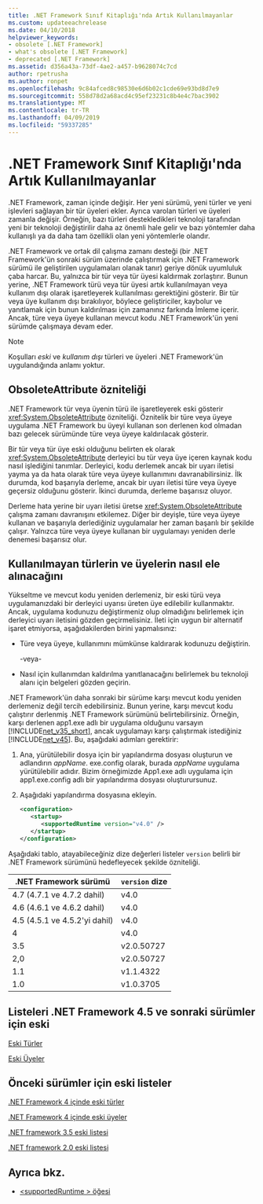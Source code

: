 ```yaml
---
title: .NET Framework Sınıf Kitaplığı'nda Artık Kullanılmayanlar
ms.custom: updateeachrelease
ms.date: 04/10/2018
helpviewer_keywords:
- obsolete [.NET Framework]
- what's obsolete [.NET Framework]
- deprecated [.NET Framework]
ms.assetid: d356a43a-73df-4ae2-a457-b9628074c7cd
author: rpetrusha
ms.author: ronpet
ms.openlocfilehash: 9c84afced8c98530e6d6b02c1cde69e93bd8d7e9
ms.sourcegitcommit: 558d78d2a68acd4c95ef23231c8b4e4c7bac3902
ms.translationtype: MT
ms.contentlocale: tr-TR
ms.lasthandoff: 04/09/2019
ms.locfileid: "59337285"
---
```

# <a name="whats-obsolete-in-the-net-framework-class-library"></a>.NET Framework Sınıf Kitaplığı'nda Artık Kullanılmayanlar
.NET Framework, zaman içinde değişir. Her yeni sürümü, yeni türler ve yeni işlevleri sağlayan bir tür üyeleri ekler. Ayrıca varolan türleri ve üyeleri zamanla değişir. Örneğin, bazı türleri destekledikleri teknoloji tarafından yeni bir teknoloji değiştirilir daha az önemli hale gelir ve bazı yöntemler daha kullanışlı ya da daha tam özellikli olan yeni yöntemlerle olandır.  
  
 .NET Framework ve ortak dil çalışma zamanı desteği (bir .NET Framework'ün sonraki sürüm üzerinde çalıştırmak için .NET Framework sürümü ile geliştirilen uygulamaları olanak tanır) geriye dönük uyumluluk çaba harcar. Bu, yalnızca bir tür veya tür üyesi kaldırmak zorlaştırır. Bunun yerine, .NET Framework türü veya tür üyesi artık kullanılmayan veya kullanım dışı olarak işaretleyerek kullanılması gerektiğini gösterir. Bir tür veya üye kullanım dışı bırakılıyor, böylece geliştiriciler, kaybolur ve yanıtlamak için bunun kaldırılması için zamanınız farkında İmleme içerir. Ancak, türe veya üyeye kullanan mevcut kodu .NET Framework'ün yeni sürümde çalışmaya devam eder.  
  
> [!NOTE]
>  Koşulları *eski* ve *kullanım dışı* türleri ve üyeleri .NET Framework'ün uygulandığında anlamı yoktur.  
  
## <a name="the-obsoleteattribute-attribute"></a>ObsoleteAttribute özniteliği  
 .NET Framework tür veya üyenin türü ile işaretleyerek eski gösterir <xref:System.ObsoleteAttribute> özniteliği. Öznitelik bir türe veya üyeye uygulama .NET Framework bu üyeyi kullanan son derlenen kod olmadan bazı gelecek sürümünde türe veya üyeye kaldırılacak gösterir.  
  
 Bir tür veya tür üye eski olduğunu belirten ek olarak <xref:System.ObsoleteAttribute> derleyici bu tür veya üye içeren kaynak kodu nasıl işlediğini tanımlar. Derleyici, kodu derlemek ancak bir uyarı iletisi yayma ya da hata olarak türe veya üyeye kullanımını davranabilirsiniz. İlk durumda, kod başarıyla derleme, ancak bir uyarı iletisi türe veya üyeye geçersiz olduğunu gösterir. İkinci durumda, derleme başarısız oluyor.  
  
 Derleme hata yerine bir uyarı iletisi üretse <xref:System.ObsoleteAttribute> çalışma zamanı davranışını etkilemez. Diğer bir deyişle, türe veya üyeye kullanan ve başarıyla derlediğiniz uygulamalar her zaman başarılı bir şekilde çalışır. Yalnızca türe veya üyeye kullanan bir uygulamayı yeniden derle denemesi başarısız olur.  
  
## <a name="how-to-handle-obsolete-types-and-members"></a>Kullanılmayan türlerin ve üyelerin nasıl ele alınacağını  
 Yükseltme ve mevcut kodu yeniden derlemeniz, bir eski türü veya uygulamanızdaki bir derleyici uyarısı üreten üye edilebilir kullanmaktır. Ancak, uygulama kodunuzu değiştirmeniz olup olmadığını belirlemek için derleyici uyarı iletisini gözden geçirmelisiniz. İleti için uygun bir alternatif işaret etmiyorsa, aşağıdakilerden birini yapmalısınız:  
  
-   Türe veya üyeye, kullanımını mümkünse kaldırarak kodunuzu değiştirin.  
  
     -veya-  
  
-   Nasıl için kullanımdan kaldırılma yanıtlanacağını belirlemek bu teknoloji alanı için belgeleri gözden geçirin.  
  
 .NET Framework'ün daha sonraki bir sürüme karşı mevcut kodu yeniden derlemeniz değil tercih edebilirsiniz. Bunun yerine, karşı mevcut kodu çalıştırır derlenmiş .NET Framework sürümünü belirtebilirsiniz. Örneğin, karşı derlenen app1.exe adlı bir uygulama olduğunu varsayın [!INCLUDE[net_v35_short](../../../includes/net-v35-short-md.md)], ancak uygulamayı karşı çalıştırmak istediğiniz [!INCLUDE[net_v45](../../../includes/net-v45-md.md)]. Bu, aşağıdaki adımları gerektirir:  
  
1. Ana, yürütülebilir dosya için bir yapılandırma dosyası oluşturun ve adlandırın *appName*. exe.config olarak, burada *appName* uygulama yürütülebilir adıdır. Bizim örneğimizde App1.exe adlı uygulama için app1.exe.config adlı bir yapılandırma dosyası oluşturursunuz.  
  
2. Aşağıdaki yapılandırma dosyasına ekleyin.  
  
    ```xml  
    <configuration>  
       <startup>   
          <supportedRuntime version="v4.0" />  
       </startup>  
    </configuration>  
    ```  
  
 Aşağıdaki tablo, atayabileceğiniz dize değerleri listeler `version` belirli bir .NET Framework sürümünü hedefleyecek şekilde özniteliği.  
  
|.NET Framework sürümü|`version` dize|
|-|-|  
|4.7 (4.7.1 ve 4.7.2 dahil)|v4.0|  
|4.6 (4.6.1 ve 4.6.2 dahil)|v4.0|  
|4.5 (4.5.1 ve 4.5.2'yi dahil)|v4.0|  
|4|v4.0|  
|3.5|v2.0.50727|  
|2,0|v2.0.50727|  
|1.1|v1.1.4322|  
|1.0|v1.0.3705|  
  
## <a name="obsolete-lists-for-the-net-framework-45-and-later-versions"></a>Listeleri .NET Framework 4.5 ve sonraki sürümler için eski  
 [Eski Türler](obsolete-types.md)  
  
 [Eski Üyeler](obsolete-members.md)  
  
## <a name="obsolete-lists-for-previous-versions"></a>Önceki sürümler için eski listeler  
 [.NET Framework 4 içinde eski türler](https://go.microsoft.com/fwlink/?LinkId=224224)  
  
 [.NET Framework 4 içinde eski üyeler](https://go.microsoft.com/fwlink/?LinkId=224227)  
  
 [.NET framework 3.5 eski listesi](https://go.microsoft.com/fwlink/?LinkId=163710)  
  
 [.NET framework 2.0 eski listesi](https://go.microsoft.com/fwlink/?LinkID=125264)  
  
## <a name="see-also"></a>Ayrıca bkz.

- [\<supportedRuntime > öğesi](../configure-apps/file-schema/startup/supportedruntime-element.md)
